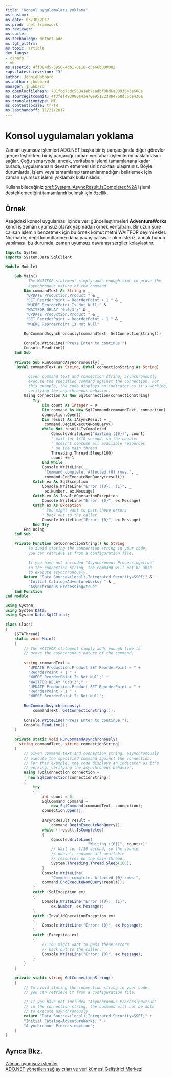 ```yaml
---
title: "Konsol uygulamaları yoklama"
ms.custom: 
ms.date: 03/30/2017
ms.prod: .net-framework
ms.reviewer: 
ms.suite: 
ms.technology: dotnet-ado
ms.tgt_pltfrm: 
ms.topic: article
dev_langs:
- csharp
- vb
ms.assetid: 4ff084d5-5956-4db1-8e18-c5a66b000882
caps.latest.revision: "3"
author: JennieHubbard
ms.author: jhubbard
manager: jhubbard
ms.openlocfilehash: 781fcd73dc56841eb7eadbf0bd6a0093643e608a
ms.sourcegitcommit: 4f3fef493080a43e70e951223894768d36ce430a
ms.translationtype: MT
ms.contentlocale: tr-TR
ms.lasthandoff: 11/21/2017
---
```

# <a name="polling-in-console-applications"></a>Konsol uygulamaları yoklama
Zaman uyumsuz işlemleri ADO.NET başka bir iş parçacığında diğer görevler gerçekleştirirken bir iş parçacığı zaman veritabanı işlemlerini başlatmasını sağlar. Çoğu senaryoda, ancak, veritabanı işlemi tamamlanana kadar burada, uygulamanızın devam etmemelisiniz noktası ulaşırsınız. Böyle durumlarda, işlem veya tamamlanıp tamamlanmadığını belirlemek için zaman uyumsuz işlemi yoklamak kullanışlıdır.  
  
 Kullanabileceğiniz <xref:System.IAsyncResult.IsCompleted%2A> işlemi desteklemediğini tamamlandı bulmak için özellik.  
  
## <a name="example"></a>Örnek  
 Aşağıdaki konsol uygulaması içinde veri güncelleştirmeleri **AdventureWorks** kendi iş zaman uyumsuz olarak yapmadan örnek veritabanı. Bir uzun süre çalışan işlemin benzetmek için bu örnek komut metni WAITFOR deyimi ekler. Normalde, değil komutlarınızı daha yavaş çalışıyor olun isteriz, ancak bunun yapılması, bu durumda, zaman uyumsuz davranışı sergiler kolaylaştırır.  
  
```vb  
Imports System  
Imports System.Data.SqlClient  
  
Module Module1  
  
    Sub Main()  
        ' The WAITFOR statement simply adds enough time to prove the   
        ' asynchronous nature of the command.  
        Dim commandText As String = _  
         "UPDATE Production.Product " & _  
         "SET ReorderPoint = ReorderPoint + 1 " & _  
         "WHERE ReorderPoint Is Not Null;" & _  
         "WAITFOR DELAY '0:0:3';" & _  
         "UPDATE Production.Product " & _  
         "SET ReorderPoint = ReorderPoint - 1 " & _  
         "WHERE ReorderPoint Is Not Null"  
  
        RunCommandAsynchronously(commandText, GetConnectionString())  
  
        Console.WriteLine("Press Enter to continue.")  
        Console.ReadLine()  
    End Sub  
  
    Private Sub RunCommandAsynchronously( _  
     ByVal commandText As String, ByVal connectionString As String)  
  
        ' Given command text and connection string, asynchronously   
        ' execute the specified command against the connection. For   
        ' this example, the code displays an indicator as it's working,   
        ' verifying the asynchronous behavior.   
        Using connection As New SqlConnection(connectionString)  
            Try  
                Dim count As Integer = 0  
                Dim command As New SqlCommand(commandText, connection)  
                connection.Open()  
                Dim result As IAsyncResult = _  
                 command.BeginExecuteNonQuery()  
                While Not result.IsCompleted  
                    Console.WriteLine("Waiting ({0})", count)  
                    ' Wait for 1/10 second, so the counter  
                    ' doesn't consume all available resources   
                    ' on the main thread.  
                    Threading.Thread.Sleep(100)  
                    count += 1  
                End While  
                Console.WriteLine( _  
                 "Command complete. Affected {0} rows.", _  
                 command.EndExecuteNonQuery(result))  
            Catch ex As SqlException  
                Console.WriteLine("Error ({0}): {1}", _  
                 ex.Number, ex.Message)  
            Catch ex As InvalidOperationException  
                Console.WriteLine("Error: {0}", ex.Message)  
            Catch ex As Exception  
                ' You might want to pass these errors  
                ' back out to the caller.  
                Console.WriteLine("Error: {0}", ex.Message)  
            End Try  
        End Using  
    End Sub  
  
    Private Function GetConnectionString() As String  
        ' To avoid storing the connection string in your code,              
        ' you can retrieve it from a configuration file.   
  
        ' If you have not included "Asynchronous Processing=true"   
        ' in the connection string, the command will not be able  
        ' to execute asynchronously.  
        Return "Data Source=(local);Integrated Security=SSPI;" & _  
          "Initial Catalog=AdventureWorks; " & _  
          "Asynchronous Processing=true"  
    End Function  
End Module   
```  
  
```csharp  
using System;  
using System.Data;  
using System.Data.SqlClient;  
  
class Class1  
{  
    [STAThread]  
    static void Main()  
    {  
        // The WAITFOR statement simply adds enough time to   
        // prove the asynchronous nature of the command.  
  
        string commandText =  
          "UPDATE Production.Product SET ReorderPoint = " +  
          "ReorderPoint + 1 " +  
          "WHERE ReorderPoint Is Not Null;" +  
          "WAITFOR DELAY '0:0:3';" +  
          "UPDATE Production.Product SET ReorderPoint = " +  
          "ReorderPoint - 1 " +  
          "WHERE ReorderPoint Is Not Null";  
  
        RunCommandAsynchronously(  
            commandText, GetConnectionString());  
  
        Console.WriteLine("Press Enter to continue.");  
        Console.ReadLine();  
    }  
  
    private static void RunCommandAsynchronously(  
      string commandText, string connectionString)  
    {  
        // Given command text and connection string, asynchronously  
        // execute the specified command against the connection.   
        // For this example, the code displays an indicator as it's   
        // working, verifying the asynchronous behavior.   
        using (SqlConnection connection =  
          new SqlConnection(connectionString))  
        {  
            try  
            {  
                int count = 0;  
                SqlCommand command =   
                    new SqlCommand(commandText, connection);  
                connection.Open();  
  
                IAsyncResult result =   
                    command.BeginExecuteNonQuery();  
                while (!result.IsCompleted)  
                {  
                    Console.WriteLine(  
                                    "Waiting ({0})", count++);  
                    // Wait for 1/10 second, so the counter  
                    // doesn't consume all available   
                    // resources on the main thread.  
                    System.Threading.Thread.Sleep(100);  
                }  
                Console.WriteLine(  
                    "Command complete. Affected {0} rows.",  
                command.EndExecuteNonQuery(result));  
            }  
            catch (SqlException ex)  
            {  
                Console.WriteLine("Error ({0}): {1}",   
                    ex.Number, ex.Message);  
            }  
            catch (InvalidOperationException ex)  
            {  
                Console.WriteLine("Error: {0}", ex.Message);  
            }  
            catch (Exception ex)  
            {  
                // You might want to pass these errors  
                // back out to the caller.  
                Console.WriteLine("Error: {0}", ex.Message);  
            }  
        }  
    }  
  
    private static string GetConnectionString()  
    {  
        // To avoid storing the connection string in your code,              
        // you can retrieve it from a configuration file.   
  
        // If you have not included "Asynchronous Processing=true"  
        // in the connection string, the command will not be able  
        // to execute asynchronously.  
        return "Data Source=(local);Integrated Security=SSPI;" +  
        "Initial Catalog=AdventureWorks; " +   
        "Asynchronous Processing=true";  
    }  
}  
```  
  
## <a name="see-also"></a>Ayrıca Bkz.  
 [Zaman uyumsuz işlemler](../../../../../docs/framework/data/adonet/sql/asynchronous-operations.md)  
 [ADO.NET yönetilen sağlayıcıları ve veri kümesi Geliştirici Merkezi](http://go.microsoft.com/fwlink/?LinkId=217917)
